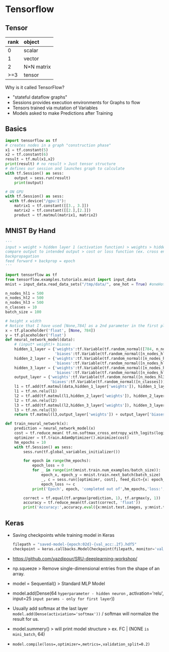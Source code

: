 # Tensorflow

## Tensor

| rank | object     |
| ---- | :--------- |
| 0    | scalar     |
| 1    | vector     |
| 2    | N×N matrix |
| >=3  | tensor     |

Why is it called TensorFlow?

- "stateful dataflow graphs"
- Sessions provides execution environments for Graphs to flow
- Tensors trained via mutation of Variables
- Models asked to make Predictions after Training

## Basics

```py
import tensorflow as tf
# creates nodes in a graph "construction phase"
x1 = tf.constant(5)
x2 = tf.constant(6)
result = tf.mul(x1,x2)
print(result) # no result > Just tensor structure
# defines our session and launches graph to calculate
with tf.Session() as sess:
    output = sess.run(result)
    print(output)

# ON GPU
with tf.Session() as sess:
  with tf.device("/gpu:1"):
    matrix1 = tf.constant([[3., 3.]])
    matrix2 = tf.constant([[2.],[2.]])
    product = tf.matmul(matrix1, matrix2)
```

## MNIST By Hand

```py
'''
input > weight > hidden layer 1 (activation function) > weights > hidden l 2 (activation function) > weights > output layer
compare output to intended output > cost or loss function (ex. cross entropy) optimization function (optimizer) > minimize cost (ex. AdamOptimizer....SGD, AdaGrad)
backpropagation
feed forward + backprop = epoch
'''

import tensorflow as tf
from tensorflow.examples.tutorials.mnist import input_data
mnist = input_data.read_data_sets("/tmp/data/", one_hot = True) #oneHot 3=[0,0,0,1,0,0,0,0,0]

n_nodes_hl1 = 500
n_nodes_hl2 = 500
n_nodes_hl3 = 500
n_classes = 10
batch_size = 100

# height x width
# Notice that I have used [None,784] as a 2nd parameter in the first placeholder. This is an optional parameter. It can be useful, however, to be explicit like this. If you are not explicit, TensorFlow will stuff anything in there.
x = tf.placeholder('float', [None, 784])
y = tf.placeholder('float')
def neural_network_model(data):
    # (input* weight)+ biases
    hidden_1_layer = {'weights':tf.Variable(tf.random_normal([784, n_nodes_hl1])),
                      'biases':tf.Variable(tf.random_normal([n_nodes_hl1]))}
    hidden_2_layer = {'weights':tf.Variable(tf.random_normal([n_nodes_hl1, n_nodes_hl2])),
                      'biases':tf.Variable(tf.random_normal([n_nodes_hl2]))}
    hidden_3_layer = {'weights':tf.Variable(tf.random_normal([n_nodes_hl2, n_nodes_hl3])),
                      'biases':tf.Variable(tf.random_normal([n_nodes_hl3]))}
    output_layer = {'weights':tf.Variable(tf.random_normal([n_nodes_hl3, n_classes])),
                    'biases':tf.Variable(tf.random_normal([n_classes]))}
    l1 = tf.add(tf.matmul(data,hidden_1_layer['weights']), hidden_1_layer['biases'])
    l1 = tf.nn.relu(l1)
    l2 = tf.add(tf.matmul(l1,hidden_2_layer['weights']), hidden_2_layer['biases'])
    l2 = tf.nn.relu(l2)
    l3 = tf.add(tf.matmul(l2,hidden_3_layer['weights']), hidden_3_layer['biases'])
    l3 = tf.nn.relu(l3)
    return tf.matmul(l3,output_layer['weights']) + output_layer['biases']

def train_neural_network(x):
    prediction = neural_network_model(x)
    cost = tf.reduce_mean( tf.nn.softmax_cross_entropy_with_logits(logits=prediction, labels=y) )
    optimizer = tf.train.AdamOptimizer().minimize(cost)
    hm_epochs = 10
    with tf.Session() as sess:
        sess.run(tf.global_variables_initializer())

        for epoch in range(hm_epochs):
            epoch_loss = 0
            for _ in range(int(mnist.train.num_examples/batch_size)):
                epoch_x, epoch_y = mnist.train.next_batch(batch_size)
                _, c = sess.run([optimizer, cost], feed_dict={x: epoch_x, y: epoch_y})
                epoch_loss += c
            print('Epoch', epoch, 'completed out of',hm_epochs,'loss:',epoch_loss)

        correct = tf.equal(tf.argmax(prediction, 1), tf.argmax(y, 1))
        accuracy = tf.reduce_mean(tf.cast(correct, 'float'))
        print('Accuracy:',accuracy.eval({x:mnist.test.images, y:mnist.test.labels}))
```

## Keras

- Saving checkpoints while training model in Keras

  ```py
  filepath = "saved-model-{epoch:02d}-{val_acc:.2f}.hdf5"
  checkpoint = keras.callbacks.ModelCheckpoint(filepath, monitor='val_acc', verbose=1, save_best_only=False, mode='max')
  ```

- <https://github.com/yazdipour/SRU-deeplearning-workshop/>
- np.squeeze > Remove single-dimensional entries from the shape of an array.
- model = Sequential() > Standard MLP Model
- model.add(Dense(64 `hyperparameter - hidden neuron` , activation='relu', input=25 `input params - only for first layer`))
- Usually add softmax at the last layer `model.add(Dense(activiation='softmax'))` / softmax will normalize the result for us.
- model.summery() > will print model structure > ex. FC | (NONE `is mini_batch`, 64)
- `model.compile(loss=,optimizer=,metrics=,validation_split=0.2)`
